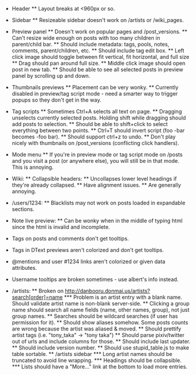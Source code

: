 * Header
** Layout breaks at <960px or so.

* Sidebar
** Resizeable sidebar doesn't work on /artists or /wiki_pages.

* Preview panel
** Doesn't work on popular pages and /post_versions.
** Can't resize wide enough on posts with too many children in parent/child bar.
** Should include metadata: tags, pools, notes, comments, parent/children, etc.
** Should include tag edit box.
** Left click image should toggle between fit vertical, fit horizontal, and full size
** Drag should pan around full size.
** Middle click image should open post in new tab.
** Should be able to see all selected posts in preview panel by scrolling up and down.

* Thumbnails previews
** Placement can be very wonky.
** Currently disabled in preview/tag script mode - need a smarter way to
   trigger popups so they don't get in the way.

* Tag scripts
** Sometimes Ctrl+A selects all text on page.
** Dragging unselects currently selected posts. Holding shift while dragging
   should add posts to selection.
** Should be able to shift+click to select everything between two points.
** Ctrl+T should invert script (foo -bar becomes -foo bar).
** Should support ctrl+z to undo.
** Don't play nicely with thumbnails on /post_versions (conflicting click handlers).

* Mode menu
** If you're in preview mode or tag script mode on /posts and you visit a post
   (or anywhere else), you will still be in that mode. This is annoying.

* Wiki:
** Collapsible headers:
** Uncollapses lower level headings if they're already collapsed.
** Have alignment issues.
** Are generally annoying.

* /users/1234:
** Blacklists may not work on posts loaded in expandable sections.

* Note live preview:
** Can be wonky when in the middle of typing html since the html is invalid and incomplete.

* Tags on posts and comments don't get tooltips.
* Tags in DText previews aren't colorized and don't get tooltips.

* @mentions and user #1234 links aren't colorized or given data attributes.

* Username tooltips are broken sometimes - use albert's info instead.

* /artists:
** Broken on http://danbooru.donmai.us/artists?search[order]=name
*** Problem is an artist entry with a blank name. Should validate artist name is non-blank server-side.
** Clicking a group name should search all name fields (name, other names, group), not just group names.
** Searches should be wildcard searches (if user has permission for it).
** Should show aliases somehow. Some posts counts are wrong because the artist was aliased & moved.
** Should prettify artist tags (i.e. "tony_taka" -> "tony taka")
** Should parse pixiv/twitter out of urls and include columns for those.
** Should include last updater.
** Should include version number.
** Should use stupid_table.js to make table sortable.
** /artists sidebar
*** Long artist names should be truncated to avoid line wrapping.
*** Headings should be collapsible.
*** Lists should have a "More..." link at the bottom to load more entries.
